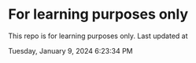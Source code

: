 # For learning purposes only
This repo is for learning purposes only.
Last updated at

Tuesday, January 9, 2024 6:23:34 PM

